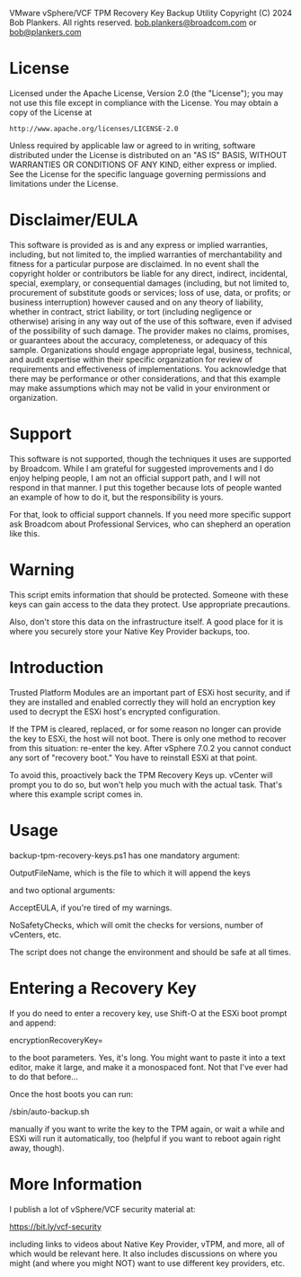 VMware vSphere/VCF TPM Recovery Key Backup Utility
Copyright (C) 2024 Bob Plankers. All rights reserved.
bob.plankers@broadcom.com or bob@plankers.com

License
===============	

Licensed under the Apache License, Version 2.0 (the "License");
you may not use this file except in compliance with the License.
You may obtain a copy of the License at

    http://www.apache.org/licenses/LICENSE-2.0

Unless required by applicable law or agreed to in writing, software
distributed under the License is distributed on an "AS IS" BASIS,
WITHOUT WARRANTIES OR CONDITIONS OF ANY KIND, either express or implied.
See the License for the specific language governing permissions and
limitations under the License.

Disclaimer/EULA
===============

This software is provided as is and any express or implied warranties,
including, but not limited to, the implied warranties of merchantability and
fitness for a particular purpose are disclaimed. In no event shall the
copyright holder or contributors be liable for any direct, indirect,
incidental, special, exemplary, or consequential damages (including, but not
limited to, procurement of substitute goods or services; loss of use, data,
or profits; or business interruption) however caused and on any theory of
liability, whether in contract, strict liability, or tort (including
negligence or otherwise) arising in any way out of the use of this software,
even if advised of the possibility of such damage. The provider makes no
claims, promises, or guarantees about the accuracy, completeness, or adequacy
of this sample. Organizations should engage appropriate legal, business,
technical, and audit expertise within their specific organization for review
of requirements and effectiveness of implementations. You acknowledge that
there may be performance or other considerations, and that this example may
make assumptions which may not be valid in your environment or organization.

Support
===============

This software is not supported, though the techniques it uses are supported by 
Broadcom. While I am grateful for suggested improvements and I do enjoy
helping people, I am not an official support path, and I will not respond
in that manner. I put this together because lots of people wanted an example 
of how to do it, but the responsibility is yours.

For that, look to official support channels. If you need more specific
support ask Broadcom about Professional Services, who can shepherd an
operation like this.

Warning
=======

This script emits information that should be protected. Someone with these keys
can gain access to the data they protect. Use appropriate precautions.

Also, don't store this data on the infrastructure itself. A good place for it
is where you securely store your Native Key Provider backups, too.

Introduction
============

Trusted Platform Modules are an important part of ESXi host security, and if
they are installed and enabled correctly they will hold an encryption key
used to decrypt the ESXi host's encrypted configuration.

If the TPM is cleared, replaced, or for some reason no longer can provide the
key to ESXi, the host will not boot. There is only one method to recover from
this situation: re-enter the key. After vSphere 7.0.2 you cannot conduct any
sort of "recovery boot." You have to reinstall ESXi at that point.

To avoid this, proactively back the TPM Recovery Keys up. vCenter will prompt
you to do so, but won't help you much with the actual task. That's where this
example script comes in.

Usage
=====

backup-tpm-recovery-keys.ps1 has one mandatory argument:

OutputFileName, which is the file to which it will append the keys

and two optional arguments:

AcceptEULA, if you're tired of my warnings.

NoSafetyChecks, which will omit the checks for versions, number of vCenters, etc.

The script does not change the environment and should be safe at all times.

Entering a Recovery Key
=======================

If you do need to enter a recovery key, use Shift-O at the ESXi boot prompt and
append:

encryptionRecoveryKey=<YOUR KEY>

to the boot parameters. Yes, it's long. You might want to paste it into a text
editor, make it large, and make it a monospaced font. Not that I've ever had
to do that before...

Once the host boots you can run:

/sbin/auto-backup.sh

manually if you want to write the key to the TPM again, or wait a while and ESXi
will run it automatically, too (helpful if you want to reboot again right away,
though).

More Information
================

I publish a lot of vSphere/VCF security material at:

https://bit.ly/vcf-security

including links to videos about Native Key Provider, vTPM, and more, all of which
would be relevant here. It also includes discussions on where you might (and where
you might NOT) want to use different key providers, etc.
